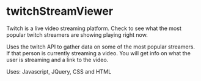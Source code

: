 # twitchStreamViewer
Twitch is a live video streaming platform. Check to see what the most popular twitch streamers are showing playing right now.

Uses the twitch API to gather data on some of the most popular streamers. If that person is currently streaming a video. You will
get info on what the user is streaming and a link to the video.

Uses: Javascript, JQuery, CSS and HTML
